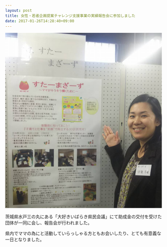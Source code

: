 ```yaml
---
layout: post
title: 女性・若者企画提案チャレンジ支援事業の実績報告会に参加しました
date: 2017-01-26T14:28:40+09:00
---
```

![](/images/uploads/20170128-01dbb3a19f789e9515929624a17ea39ab0f82bdc6962b87f95e5653f1eaf95c4.jpg)

茨城県水戸三の丸にある「大好きいばらき県民会議」にて助成金の交付を受けた団体が一同に会し、報告会が行われました。

県内でママの為にと活動していらっしゃる方ともお会いしたり、とても有意義な一日となりました。
